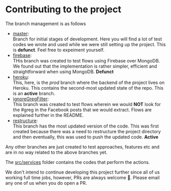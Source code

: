 # Contributing to the project

The branch management is as follows  
- [master](https://github.com/kevinam99/Project-Fifth-Estate):  
Branch for initial stages of development. Here you will find a lot of test codes we wrote and used while we were still setting up the project. This is **defunct**. Feel free to expeiment yourself.
- [firebase](https://github.com/kevinam99/Project-Fifth-Estate/tree/firebase):  
THis branch was created to test flows using Firebase over MongoDB. We found out that the implementation is rather simpler, efficient and straightforward when using MongoDB. **Defunct**
- [heroku](https://github.com/kevinam99/Project-Fifth-Estate/tree/heroku):  
This, here, is the *prod* branch where the backend of the project lives on Heroku. This contains the second-most updated state of the repo. This is an **active** branch.
- [ignoreGregFilter](https://github.com/kevinam99/Project-Fifth-Estate/tree/ignoreGregFilter):  
This branch was created to test flows wherein we would **NOT** look for the #greg in the Facebook posts that we would extract. Flows are explained further in the README.
- [restructure](https://github.com/kevinam99/Project-Fifth-Estate/tree/restructure):  
This branch has the most updated version of the code. This was first created because there was a need to restructure the project directory and then eventually, this was used to push the updated code. **Active**

Any other branches are just created to test approaches, features etc and are in no way related to the above branches yet.

The [src/services](./src/services/) folder contains the codes that perform the actions.

We don't intend to continue developing this project further since all of us working full time jobs, however, PRs are always welcome 🎉. Please email any one of us when you do open a PR. 